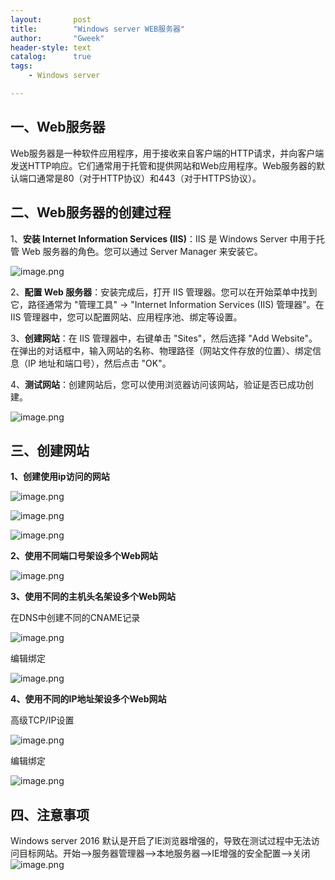 ```yaml
---
layout:       post
title:        "Windows server WEB服务器"
author:       "Gweek"
header-style: text
catalog:      true
tags:
    - Windows server

---
```


## 一、Web服务器

Web服务器是一种软件应用程序，用于接收来自客户端的HTTP请求，并向客户端发送HTTP响应。它们通常用于托管和提供网站和Web应用程序。Web服务器的默认端口通常是80（对于HTTP协议）和443（对于HTTPS协议）。

## 二、Web服务器的创建过程

1、**安装 Internet Information Services (IIS)**：IIS 是 Windows Server 中用于托管 Web 服务器的角色。您可以通过 Server Manager 来安装它。

![image.png](https://img.myla.eu.org/file/13dc7ec34239785922de9.png)

2、**配置 Web 服务器**：安装完成后，打开 IIS 管理器。您可以在开始菜单中找到它，路径通常为 "管理工具" -> "Internet Information Services (IIS) 管理器"。在 IIS 管理器中，您可以配置网站、应用程序池、绑定等设置。

3、**创建网站**：在 IIS 管理器中，右键单击 "Sites"，然后选择 "Add Website"。在弹出的对话框中，输入网站的名称、物理路径（网站文件存放的位置）、绑定信息（IP 地址和端口号），然后点击 "OK"。

4、**测试网站**：创建网站后，您可以使用浏览器访问该网站，验证是否已成功创建。

![image.png](https://img.myla.eu.org/file/b81f14f06362ee68b3fac.png)

## 三、创建网站

**1、创建使用ip访问的网站**

![image.png](https://img.myla.eu.org/file/20d5dc33e501e048d349d.png)

![image.png](https://img.myla.eu.org/file/c972a82e19976680390a1.png)

![image.png](https://img.myla.eu.org/file/4723cce19775d44e2eef3.png)

**2、使用不同端口号架设多个Web网站**

![image.png](https://img.myla.eu.org/file/52117ca04bf8eb517419f.png)

**3、使用不同的主机头名架设多个Web网站**

在DNS中创建不同的CNAME记录

![image.png](https://img.myla.eu.org/file/874df87958fef5c349d11.png)

编辑绑定

![image.png](https://img.myla.eu.org/file/94b2f20a96767d97aa8db.png)

**4、使用不同的IP地址架设多个Web网站**

高级TCP/IP设置

![image.png](https://img.myla.eu.org/file/6b689ac225d8c1a9f6d45.png)

编辑绑定

![image.png](https://img.myla.eu.org/file/54d249690915a180c9b0b.png)

## 四、注意事项
Windows server 2016 默认是开启了IE浏览器增强的，导致在测试过程中无法访问目标网站。开始—>服务器管理器—>本地服务器—>IE增强的安全配置—>关闭
![image.png](https://img.myla.eu.org/file/cd6ea7449540c190c0066.png)

